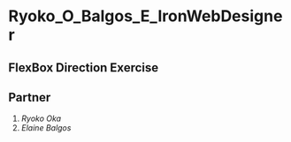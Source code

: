 # Ryoko_O_Balgos_E_IronWebDesigner

## FlexBox Direction Exercise

## Partner
1. _Ryoko Oka_
2. _Elaine Balgos_